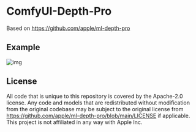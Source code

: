 # ComfyUI-Depth-Pro

Based on https://github.com/apple/ml-depth-pro

## Example

![img](https://github.com/spacepxl/ComfyUI-Depth-Pro/blob/main/example/workflow.png)

## License

All code that is unique to this repository is covered by the Apache-2.0 license. Any 
code and models that are redistributed without modification from the original codebase 
may be subject to the original license from https://github.com/apple/ml-depth-pro/blob/main/LICENSE 
if applicable. This project is not affiliated in any way with Apple Inc.
